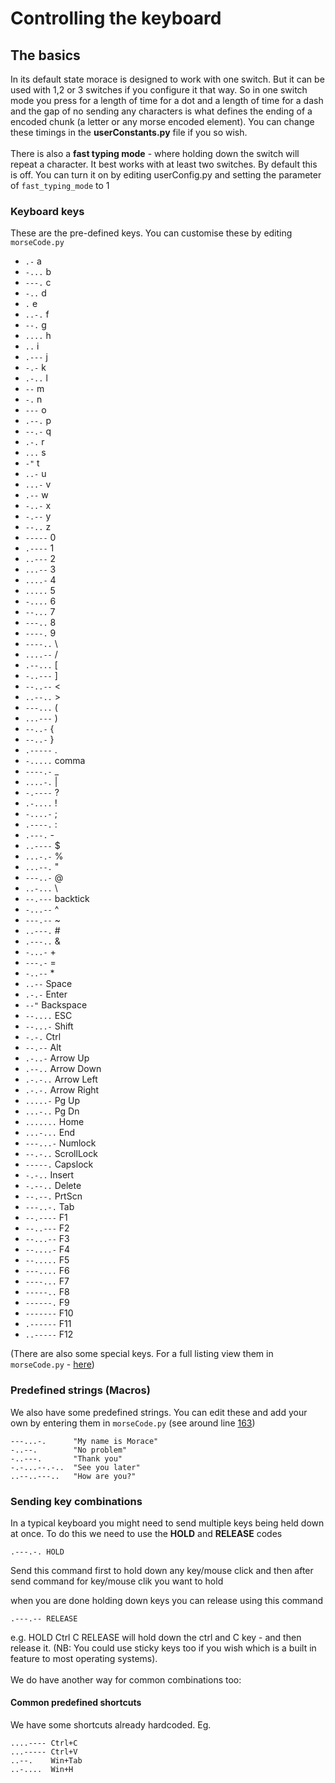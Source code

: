 # Controlling the keyboard

## The basics

In its default state morace is designed to work with one switch. But it can be used with 1,2 or 3 switches if you configure it that way. So in one switch mode you press for a length of time for a dot and a length of time for a dash and the gap of no sending any characters is what defines the ending of a encoded chunk (a letter or any morse encoded element). You can change these timings in the **userConstants.py** file if you so wish. \
\
There is also a **fast typing mode** - where holding down the switch will repeat a character. It best works with at least two switches. By default this is off. You can turn it on by editing userConfig.py and setting the parameter of `fast_typing_mode` to 1

### **Keyboard keys**

These are the pre-defined keys. You can customise these by editing `morseCode.py`

* `.-` a
* `-...` b
* `---.` c
* `-..` d
* `.` e
* `..-.` f
* `--.` g
* `....` h
* `..` i
* `.---` j
* `-.-` k
* `.-..` l
* `--` m
* `-.` n
* `---` o
* `.--.` p
* `--.-` q
* `.-.` r
* `...` s
* `-"` t
* `..-` u
* `...-` v
* `.--` w
* `-..-` x
* `-.--` y
* `--..` z
* `-----` 0
* `.----` 1
* `..---` 2
* `...--` 3
* `....-` 4
* `.....` 5
* `-....` 6
* `--...` 7
* `---..` 8
* `----.` 9
* `----..` \\
* `....--` /
* `.--...` \[
* `-..---` ]
* `--..--` <
* `..--..` >
* `---...` (
* `...---` )
* `--..-` {
* `--..-` }
* `.-----` .
* `-.....` comma
* `----.-` \_
* `....-.` |
* `-.----` ?
* `.-....` !
* `-....-` ;
* `.----.` :
* `.---.` -
* `..----` $
* `...-.-` %
* `...--.` "
* `---..-` @
* `..-...` \\
* `--.---` backtick
* `-...--` ^
* `---.--` \~
* `..---.` #
* `.---..` &
* `-...-` +
* `---.-` =
* `-..--` \*
* `..--` Space
* `.-.-` Enter
* `--"` Backspace
* `--....` ESC
* `--...-` Shift
* `-.-.` Ctrl
* `--.--` Alt
* `.-..-` Arrow Up
* `.--..` Arrow Down
* `.-.-..` Arrow Left
* `.-.-.` Arrow Right
* `.....-` Pg Up
* `...-..` Pg Dn
* `.......` Home
* `...-...` End
* `---...-` Numlock
* `--.-..` ScrollLock
* `-----.` Capslock
* `-.-..` Insert
* `-.--..` Delete
* `--.--.` PrtScn
* `---..-.` Tab
* `--.----` F1
* `--..---` F2
* `--...--` F3
* `--....-` F4
* `--.....` F5
* `---....` F6
* `----...` F7
* `-----..` F8
* `------.` F9
* `-------` F10
* `.------` F11
* `..-----` F12

(There are also some special keys. For a full listing view them in `morseCode.py` - [here](https://github.com/AceCentre/morAce/blob/2223dcc71ee24f721b552030ea7c027f5cf0a927/morAce/morseCode.py#L97))

### Predefined strings (Macros)

We also have some predefined strings. You can edit these and add your own by entering them in `morseCode.py` (see around line [163](https://github.com/AceCentre/morAce/blob/2223dcc71ee24f721b552030ea7c027f5cf0a927/morAce/morseCode.py#L163))

```
---...-.      "My name is Morace"
-..--.        "No problem"
-..---.       "Thank you"
-.-...--.-..  "See you later"
..--..---..   "How are you?"
```

### Sending key combinations

In a typical keyboard you might need to send multiple keys being held down at once. To do this we need to use the **HOLD** and **RELEASE** codes

`.---.-. HOLD`

Send this command first to hold down any key/mouse click and then after send command for key/mouse clik you want to hold

when you are done holding down keys you can release using this command

`.---.-- RELEASE`

e.g. HOLD Ctrl C RELEASE will hold down the ctrl and C key - and then release it. (NB: You could use sticky keys too if you wish which is a built in feature to most operating systems). \
\
We do have another way for common combinations too:

#### Common predefined shortcuts

We have some shortcuts already hardcoded. Eg.&#x20;

```
....---- Ctrl+C
...----- Ctrl+V
..--.    Win+Tab
..-....  Win+H
```
